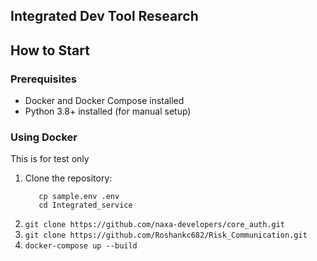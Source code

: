 ## Integrated Dev Tool Research

## How to Start

### Prerequisites
- Docker and Docker Compose installed
- Python 3.8+ installed (for manual setup)

### Using Docker
This is for test only

1. Clone the repository:
   ```
      cp sample.env .env
      cd Integrated_service
   ```
3. ```git clone https://github.com/naxa-developers/core_auth.git```
4. ```git clone https://github.com/Roshankc682/Risk_Communication.git ```
3. ```docker-compose up --build```